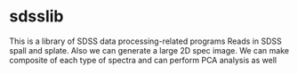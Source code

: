 # sdsslib
This is a library of SDSS data processing-related programs
Reads in SDSS spall and splate.   Also we can generate a large 2D spec image.
We can make composite of each type of spectra and can perform PCA analysis as well

